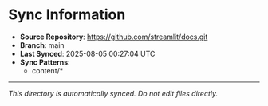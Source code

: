 # Sync Information

- **Source Repository**: https://github.com/streamlit/docs.git
- **Branch**: main
- **Last Synced**: 2025-08-05 00:27:04 UTC
- **Sync Patterns**:
  - content/*

---
*This directory is automatically synced. Do not edit files directly.*
